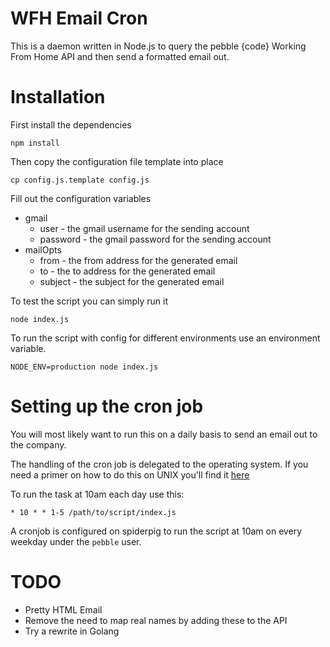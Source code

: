 # WFH Email Cron

This is a daemon written in Node.js to query the pebble {code} Working From Home API and then send a formatted email out.

# Installation

First install the dependencies

    npm install
    

Then copy the configuration file template into place

    cp config.js.template config.js

Fill out the configuration variables

* gmail
  * user - the gmail username for the sending account
  * password - the gmail password for the sending account
* mailOpts
  * from - the from address for the generated email
  * to - the to address for the generated email
  * subject - the subject for the generated email

To test the script you can simply run it

    node index.js

To run the script with config for different environments use an environment variable. 

    NODE_ENV=production node index.js

# Setting up the cron job

You will most likely want to run this on a daily basis to send an email out to the company.

The handling of the cron job is delegated to the operating system. If you need a primer on how to do this on UNIX you'll find it [here][1]

To run the task at 10am each day use this:

    * 10 * * 1-5 /path/to/script/index.js 

A cronjob is configured on spiderpig to run the script at 10am on every weekday under the `pebble` user.

# TODO

* Pretty HTML Email
* Remove the need to map real names by adding these to the API
* Try a rewrite in Golang

[1]: http://www.cyberciti.biz/faq/how-do-i-add-jobs-to-cron-under-linux-or-unix-oses/



